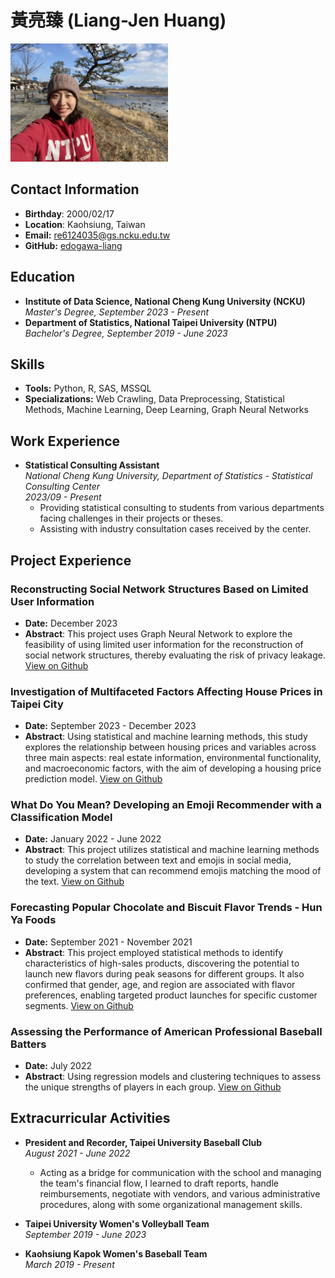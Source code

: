
# 黃亮臻 (Liang-Jen Huang)
<img src="./Image/IMG_3256.jpg" width="50%"/> 

## Contact Information
- **Birthday**: 2000/02/17
- **Location**: Kaohsiung, Taiwan
- **Email:** re6124035@gs.ncku.edu.tw
- **GitHub:** [edogawa-liang](https://github.com/edogawa-liang)

## Education
- **Institute of Data Science, National Cheng Kung University (NCKU)**  
  *Master's Degree, September 2023 - Present*
- **Department of Statistics, National Taipei University (NTPU)**  
  *Bachelor's Degree, September 2019 - June 2023*

## Skills
- **Tools:** Python, R, SAS, MSSQL
- **Specializations:** Web Crawling, Data Preprocessing, Statistical Methods, Machine Learning, Deep Learning, Graph Neural Networks

## Work Experience
- **Statistical Consulting Assistant**  
  *National Cheng Kung University, Department of Statistics - Statistical Consulting Center*  
  *2023/09 - Present*  
  - Providing statistical consulting to students from various departments facing challenges in their projects or theses.
  - Assisting with industry consultation cases received by the center.


## Project Experience
### Reconstructing Social Network Structures Based on Limited User Information  
- **Date:** December 2023
- **Abstract**: 
  This project uses Graph Neural Network to explore the feasibility of using limited user information for the reconstruction of social network structures, thereby evaluating the risk of privacy leakage. 
  [View on Github](https://github.com/edogawa-liang/GML-2023fall)  

### Investigation of Multifaceted Factors Affecting House Prices in Taipei City 
- **Date:** September 2023 - December 2023 
- **Abstract**: 
  Using statistical and machine learning methods, this study explores the relationship between housing prices and variables across three main aspects: real estate information, environmental functionality, and macroeconomic factors, with the aim of developing a housing price prediction model.
  [View on Github](https://github.com/edogawa-liang/DS-2023fall)  

### What Do You Mean? Developing an Emoji Recommender with a Classification Model  
- **Date:** January 2022 - June 2022
- **Abstract**: 
  This project utilizes statistical and machine learning methods to study the correlation between text and emojis in social media, developing a system that can recommend emojis matching the mood of the text. 
  [View on Github](https://github.com/edogawa-liang/Emoji-2022spring) 

### Forecasting Popular Chocolate and Biscuit Flavor Trends - Hun Ya Foods   
- **Date:** September 2021 - November 2021  
- **Abstract**: 
  This project employed statistical methods to identify characteristics of high-sales products, discovering the potential to launch new flavors during peak seasons for different groups. It also confirmed that gender, age, and region are associated with flavor preferences, enabling targeted product launches for specific customer segments.
  [View on Github](https://github.com/edogawa-liang/HunYa-2021fall) 

### Assessing the Performance of American Professional Baseball Batters
- **Date:** July 2022
- **Abstract**: 
  Using regression models and clustering techniques to assess the unique strengths of players in each group. 
  [View on Github](https://github.com/edogawa-liang/MLB-2022summer) 

## Extracurricular Activities
- **President and Recorder, Taipei University Baseball Club**  
  *August 2021 - June 2022*
  - Acting as a bridge for communication with the school and managing the team's financial flow, I learned to draft reports, handle reimbursements, negotiate with vendors, and various administrative procedures, along with some organizational management skills.

- **Taipei University Women's Volleyball Team**  
  *September 2019 - June 2023*
- **Kaohsiung Kapok Women's Baseball Team**  
  *March 2019 - Present*
